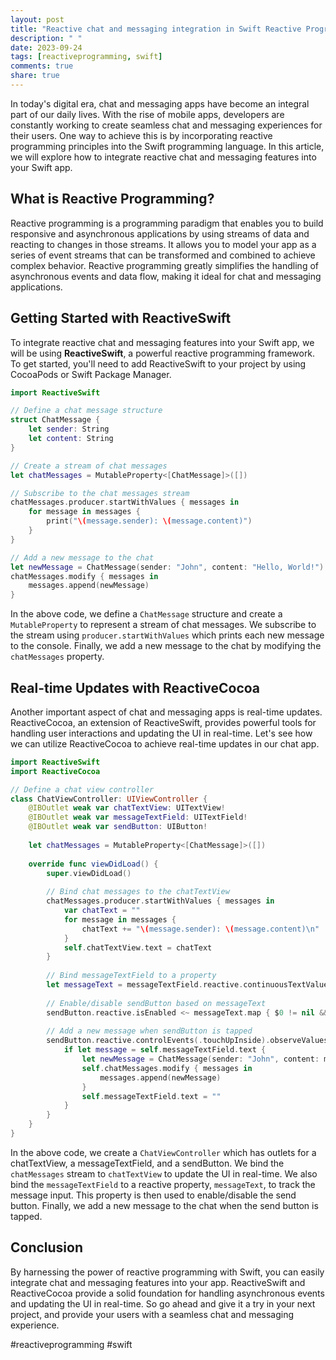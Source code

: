 ```yaml
---
layout: post
title: "Reactive chat and messaging integration in Swift Reactive Programming"
description: " "
date: 2023-09-24
tags: [reactiveprogramming, swift]
comments: true
share: true
---
```


In today's digital era, chat and messaging apps have become an integral part of our daily lives. With the rise of mobile apps, developers are constantly working to create seamless chat and messaging experiences for their users. One way to achieve this is by incorporating reactive programming principles into the Swift programming language. In this article, we will explore how to integrate reactive chat and messaging features into your Swift app.

## What is Reactive Programming?

Reactive programming is a programming paradigm that enables you to build responsive and asynchronous applications by using streams of data and reacting to changes in those streams. It allows you to model your app as a series of event streams that can be transformed and combined to achieve complex behavior. Reactive programming greatly simplifies the handling of asynchronous events and data flow, making it ideal for chat and messaging applications.

## Getting Started with ReactiveSwift

To integrate reactive chat and messaging features into your Swift app, we will be using **ReactiveSwift**, a powerful reactive programming framework. To get started, you'll need to add ReactiveSwift to your project by using CocoaPods or Swift Package Manager.

```swift
import ReactiveSwift

// Define a chat message structure
struct ChatMessage {
    let sender: String
    let content: String
}

// Create a stream of chat messages
let chatMessages = MutableProperty<[ChatMessage]>([])

// Subscribe to the chat messages stream
chatMessages.producer.startWithValues { messages in
    for message in messages {
        print("\(message.sender): \(message.content)")
    }
}

// Add a new message to the chat
let newMessage = ChatMessage(sender: "John", content: "Hello, World!")
chatMessages.modify { messages in
    messages.append(newMessage)
}
```

In the above code, we define a `ChatMessage` structure and create a `MutableProperty` to represent a stream of chat messages. We subscribe to the stream using `producer.startWithValues` which prints each new message to the console. Finally, we add a new message to the chat by modifying the `chatMessages` property.

## Real-time Updates with ReactiveCocoa

Another important aspect of chat and messaging apps is real-time updates. ReactiveCocoa, an extension of ReactiveSwift, provides powerful tools for handling user interactions and updating the UI in real-time. Let's see how we can utilize ReactiveCocoa to achieve real-time updates in our chat app.

```swift
import ReactiveSwift
import ReactiveCocoa

// Define a chat view controller
class ChatViewController: UIViewController {
    @IBOutlet weak var chatTextView: UITextView!
    @IBOutlet weak var messageTextField: UITextField!
    @IBOutlet weak var sendButton: UIButton!
    
    let chatMessages = MutableProperty<[ChatMessage]>([])
    
    override func viewDidLoad() {
        super.viewDidLoad()
        
        // Bind chat messages to the chatTextView
        chatMessages.producer.startWithValues { messages in
            var chatText = ""
            for message in messages {
                chatText += "\(message.sender): \(message.content)\n"
            }
            self.chatTextView.text = chatText
        }
        
        // Bind messageTextField to a property
        let messageText = messageTextField.reactive.continuousTextValues
        
        // Enable/disable sendButton based on messageText
        sendButton.reactive.isEnabled <~ messageText.map { $0 != nil && !$0!.isEmpty }
        
        // Add a new message when sendButton is tapped
        sendButton.reactive.controlEvents(.touchUpInside).observeValues { _ in
            if let message = self.messageTextField.text {
                let newMessage = ChatMessage(sender: "John", content: message)
                self.chatMessages.modify { messages in
                    messages.append(newMessage)
                }
                self.messageTextField.text = ""
            }
        }
    }
}
```

In the above code, we create a `ChatViewController` which has outlets for a chatTextView, a messageTextField, and a sendButton. We bind the `chatMessages` stream to `chatTextView` to update the UI in real-time. We also bind the `messageTextField` to a reactive property, `messageText`, to track the message input. This property is then used to enable/disable the send button. Finally, we add a new message to the chat when the send button is tapped.

## Conclusion

By harnessing the power of reactive programming with Swift, you can easily integrate chat and messaging features into your app. ReactiveSwift and ReactiveCocoa provide a solid foundation for handling asynchronous events and updating the UI in real-time. So go ahead and give it a try in your next project, and provide your users with a seamless chat and messaging experience.

#reactiveprogramming #swift